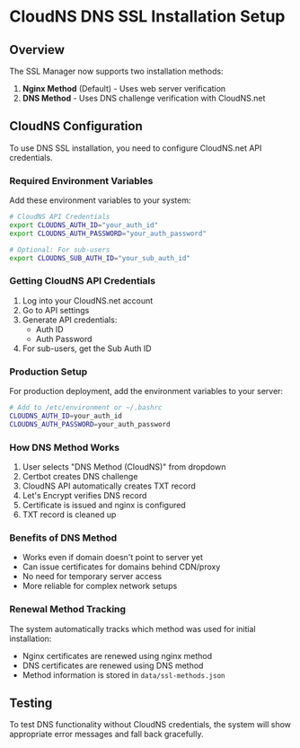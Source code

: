 # CloudNS DNS SSL Installation Setup

## Overview

The SSL Manager now supports two installation methods:
1. **Nginx Method** (Default) - Uses web server verification
2. **DNS Method** - Uses DNS challenge verification with CloudNS.net

## CloudNS Configuration

To use DNS SSL installation, you need to configure CloudNS.net API credentials.

### Required Environment Variables

Add these environment variables to your system:

```bash
# CloudNS API Credentials
export CLOUDNS_AUTH_ID="your_auth_id"
export CLOUDNS_AUTH_PASSWORD="your_auth_password"

# Optional: For sub-users
export CLOUDNS_SUB_AUTH_ID="your_sub_auth_id"
```

### Getting CloudNS API Credentials

1. Log into your CloudNS.net account
2. Go to API settings
3. Generate API credentials:
   - Auth ID
   - Auth Password
4. For sub-users, get the Sub Auth ID

### Production Setup

For production deployment, add the environment variables to your server:

```bash
# Add to /etc/environment or ~/.bashrc
CLOUDNS_AUTH_ID=your_auth_id
CLOUDNS_AUTH_PASSWORD=your_auth_password
```

### How DNS Method Works

1. User selects "DNS Method (CloudNS)" from dropdown
2. Certbot creates DNS challenge
3. CloudNS API automatically creates TXT record
4. Let's Encrypt verifies DNS record
5. Certificate is issued and nginx is configured
6. TXT record is cleaned up

### Benefits of DNS Method

- Works even if domain doesn't point to server yet
- Can issue certificates for domains behind CDN/proxy
- No need for temporary server access
- More reliable for complex network setups

### Renewal Method Tracking

The system automatically tracks which method was used for initial installation:
- Nginx certificates are renewed using nginx method
- DNS certificates are renewed using DNS method
- Method information is stored in `data/ssl-methods.json`

## Testing

To test DNS functionality without CloudNS credentials, the system will show appropriate error messages and fall back gracefully.